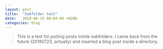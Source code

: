 ```yaml
---
layout: post
title:  "Subfolder test"
date:   2018-06-15 08:04:00 +0200
categories: blog
---
```


> This is a test for putting posts inside subfolders. I came back from the future (20180723, actually) and inserted a blog post inside a directory.
